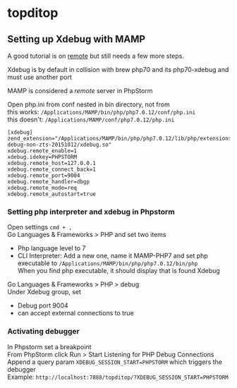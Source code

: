 # topditop

## Setting up Xdebug with MAMP

A good tutorial is on [remote](http://www.codechewing.com/library/debug-php-with-phpstorm-xdebug-mamp/) but still needs a few more steps.

Xdebug is by default in collision with brew php70 and its php70-xdebug and must use another port  

MAMP is considered a *remote* server in PhpStorm

Open php.ini from conf nested in bin directory, not from   
this works: `/Applications/MAMP/bin/php/php7.0.12/conf/php.ini`  
this doesn't: `/Applications/MAMP/conf/php7.0.12/php.ini`  
```
[xdebug]
zend_extension="/Applications/MAMP/bin/php/php7.0.12/lib/php/extensions/no-debug-non-zts-20151012/xdebug.so"
xdebug.remote_enable=1
xdebug.idekey=PHPSTORM
xdebug.remote_host=127.0.0.1
xdebug.remote_connect_back=1
xdebug.remote_port=9004
xdebug.remote_handler=dbgp
xdebug.remote_mode=req
xdebug.remote_autostart=true
```

### Setting php interpreter and xdebug in Phpstorm  
Open settings `cmd + ,`  
Go Languages & Frameworks > PHP and set two items
- Php language level to 7
- CLI Interpreter: Add a new one, name it MAMP-PHP7 and set php executable to `/Applications/MAMP/bin/php/php7.0.12/bin/php`  
When you find php executable, it should display that is found Xdebug  

Go Languages & Frameworks > PHP > debug  
Under Xdebug group, set  
- Debug port 9004
- can accept external connections to true


### Activating debugger
In Phpstorm set a breakpoint  
From PhpStorm click Run > Start Listening for PHP Debug Connections  
Append a query param `XDEBUG_SESSION_START=PHPSTORM` which triggers the debugger  
Example: `http://localhost:7888/topditop/?XDEBUG_SESSION_START=PHPSTORM`